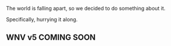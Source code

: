 The world is falling apart, so we decided to do something about it. 

Specifically, hurrying it along.

## WNV v5 COMING SOON